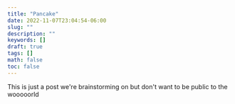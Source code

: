 ```yaml
---
title: "Pancake"
date: 2022-11-07T23:04:54-06:00
slug: ""
description: ""
keywords: []
draft: true
tags: []
math: false
toc: false
---
```


This is just a post we're brainstorming on but don't want to be public to the wooooorld